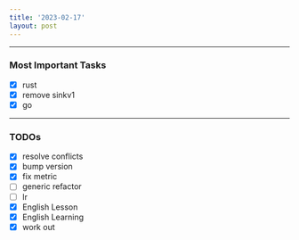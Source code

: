 ```yaml
---
title: '2023-02-17'
layout: post
---
```


---
### Most Important Tasks

- [x] rust
- [x] remove sinkv1
- [x] go

---

### TODOs
- [x] resolve conflicts
- [x] bump version
- [x] fix metric
- [ ] generic refactor
- [ ] lr
- [x] English Lesson
- [x] English Learning
- [x] work out
